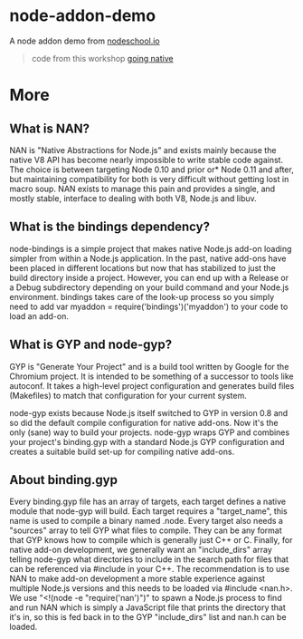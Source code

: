 # node-addon-demo

A node addon demo from [nodeschool.io](http://nodeschool.io)

> code from this workshop [going native](https://github.com/workshopper/goingnative)

# More

## What is NAN?

NAN is "Native Abstractions for Node.js" and exists mainly because the native V8 API has become nearly impossible to write stable code against. The choice is between targeting Node 0.10 and prior or* Node 0.11 and after, but maintaining compatibility for both is very difficult without getting lost in macro soup. NAN exists to manage this pain and provides a single, and mostly stable, interface to dealing with both V8, Node.js and libuv.

## What is the bindings dependency?

node-bindings is a simple project that makes native Node.js add-on loading simpler from within a Node.js application. In the past, native add-ons have been placed in different locations but now that has stabilized to just the build directory inside a project. However, you can end up with a Release or a Debug subdirectory depending on your build command and your Node.js environment. bindings takes care of the look-up process so you simply need to add var myaddon = require('bindings')('myaddon') to your code to load an add-on.

## What is GYP and node-gyp?

GYP is "Generate Your Project" and is a build tool written by Google for the Chromium project. It is intended to be something of a successor to tools like autoconf. It takes a high-level project configuration and generates build files (Makefiles) to match that configuration for your current system.

node-gyp exists because Node.js itself switched to GYP in version 0.8 and so did the default compile configuration for native add-ons. Now it's the only (sane) way to build your projects. node-gyp wraps GYP and combines your project's binding.gyp with a standard Node.js GYP configuration and creates a suitable build set-up for compiling native add-ons.

## About binding.gyp

Every binding.gyp file has an array of targets, each target defines a native module that node-gyp will build. Each target requires a "target_name", this name is used to compile a binary named <name>.node. Every target also needs a "sources" array to tell GYP what files to compile. They can be any format that GYP knows how to compile which is generally just C++ or C. Finally, for native add-on development, we generally want an "include_dirs" array telling node-gyp what directories to include in the search path for files that can be referenced via #include in your C++. The recommendation is to use NAN to make add-on development a more stable experience against multiple Node.js versions and this needs to be loaded via #include <nan.h>. We use "<!(node -e \"require('nan')\")" to spawn a Node.js process to find and run NAN which is simply a JavaScript file that prints the directory that it's in, so this is fed back in to the GYP "include_dirs" list and nan.h can be loaded.